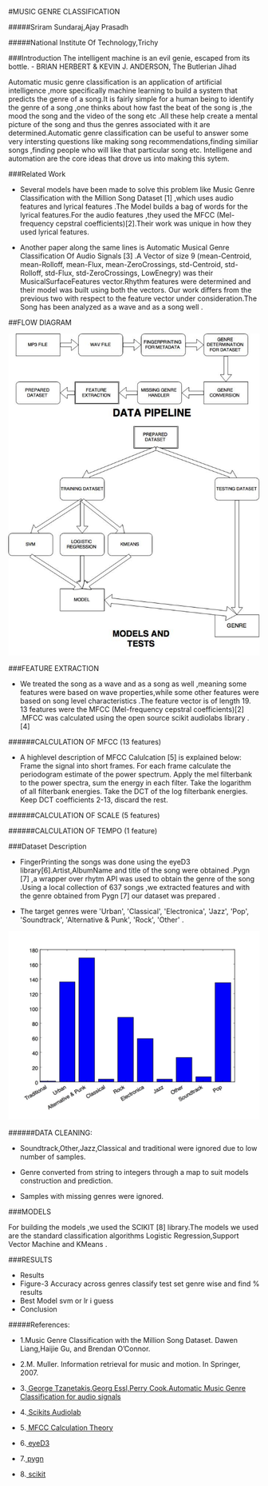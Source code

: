 #MUSIC GENRE CLASSIFICATION 



#####Sriram Sundaraj,Ajay Prasadh 

#####National Institute Of Technology,Trichy

###Introduction
	The intelligent machine is an evil genie, escaped from its bottle.
										-	BRIAN HERBERT & KEVIN J. ANDERSON, The Butlerian Jihad

Automatic music genre classification is an  application of artificial intelligence ,more specifically machine learning to build a system that predicts the genre of a song.It is fairly simple for a human being to identify the genre of a song ,one thinks about how fast the beat of the song is ,the mood the song and the video of the song etc .All these help create a mental picture of the song and  thus the genres associated with it are determined.Automatic genre classification can be useful to answer some very intersting questions like  making song recommendations,finding similiar songs ,finding people who will like that particular song etc.
	Intelligene and automation are the core ideas that drove us into making this sytem.

###Related Work

* Several models have been made to solve this problem like Music Genre Classification with the Million Song Dataset [1] ,which uses audio features and lyrical features .The Model builds a bag of words for the lyrical features.For the audio features ,they used the MFCC (Mel-frequency cepstral coefficients)[2].Their work was unique in how they used lyrical features.

* Another paper along the same lines is Automatic Musical Genre Classification Of Audio Signals [3] .A   Vector of size 9  (mean-Centroid, mean-Rolloff, mean-Flux, mean-ZeroCrossings, std-Centroid, std-Rolloff, std-Flux, std-ZeroCrossings, LowEnegry) was their MusicalSurfaceFeatures  vector.Rhythm features were determined and their model was built using both the vectors.
	Our work differs from the previous two with respect to the feature vector under consideration.The Song has been analyzed as a wave and as a song well .


##FLOW DIAGRAM

![Flow Diagram](figures/flow.jpg "FLOW DIAGRAM")

###FEATURE EXTRACTION
* We treated the song as a wave and as a song as well ,meaning  some features were based on wave properties,while some other features were based on song level characteristics .The feature vector is of length 19. 13 features were the MFCC (Mel-frequency cepstral coefficients)[2] .MFCC was calculated using the open source scikit audiolabs library . [4]

######CALCULATION OF MFCC  (13 features)
* A highlevel description of MFCC Calulcation [5] is explained below: 
 Frame the signal into short frames.
 For each frame calculate the periodogram estimate of the power spectrum.
 Apply the mel filterbank to the power spectra, sum the energy in each filter.
 Take the logarithm of all filterbank energies.
 Take the DCT of the log filterbank energies.
 Keep DCT coefficients 2-13, discard the rest.
	

######CALCULATION OF SCALE (5 features)




######CALCULATION OF TEMPO (1 feature)




###Dataset Description
* FingerPrinting the songs was done using the eyeD3 library[6].Artist,AlbumName and title of the song were obtained .Pygn [7] ,a wrapper over rhytm API was used to obtain the genre of the song .Using a local collection of 637 songs ,we extracted features and with the genre obtained from Pygn [7] our dataset was prepared .

* The target genres were 'Urban', 'Classical', 'Electronica', 'Jazz', 'Pop', 'Soundtrack', 'Alternative & Punk', 'Rock', 'Other' .
	

![alt text](figures/figure.jpg "Bargraph of the dataset")
	

######DATA CLEANING:
* Soundtrack,Other,Jazz,Classical and traditional were ignored due to low number of samples.

* Genre converted from string to integers through a map to suit models construction and prediction.

* Samples with missing genres were ignored.





###MODELS          


For building the models ,we used the SCIKIT [8] library.The models we used are the standard classification algorithms Logistic Regression,Support Vector Machine and KMeans .



###RESULTS
* Results
* Figure-3 Accuracy across genres  classify test set genre wise and find % results
* Best Model svm or lr i guess 
* Conclusion





#####References:
* 1.Music Genre Classification with the Million Song Dataset. Dawen Liang,Haijie Gu, and Brendan O’Connor.

* 2.M. Muller. Information retrieval for music and motion. In Springer, 2007.

* 3.[ George Tzanetakis,Georg Essl,Perry Cook.Automatic Music Genre Classification for audio signals ](http://ismir2001.ismir.net/pdf/tzanetakis.pdf)

* 4.[ Scikits Audiolab ](https://pypi.python.org/pypi/scikits.audiolab/)

* 5.[ MFCC Calculation Theory ](http://www.practicalcryptography.com/miscellaneous/machine-learning/guide-mel-frequency-cepstral-coefficients-mfccs/)

* 6.[ eyeD3 ](https://pypi.python.org/pypi/eyeD3)

* 7.[ pygn ](https://github.com/cweichen/pygn)

* 8.[ scikit ](http://scikit-learn.org/stable/)
